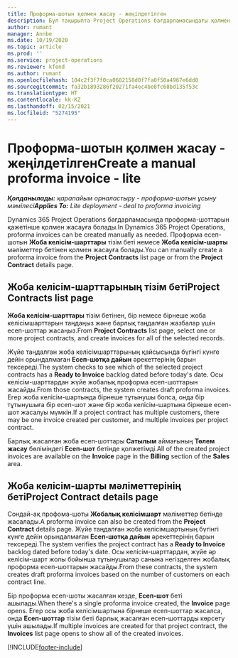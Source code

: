 ```yaml
---
title: Проформа-шотын қолмен жасау - жеңілдетілген
description: Бұл тақырыпта Project Operations бағдарламасындағы қолмен жазылатын проформа есеп-шотын жасау туралы ақпарат берілген.
author: rumant
manager: Annbe
ms.date: 10/19/2020
ms.topic: article
ms.prod: ''
ms.service: project-operations
ms.reviewer: kfend
ms.author: rumant
ms.openlocfilehash: 104c2f3f7f0ca0682158d0f7fa0f50a4967e6dd0
ms.sourcegitcommit: fa32b1893286f20271fa4ec4be8fc68bd135f53c
ms.translationtype: HT
ms.contentlocale: kk-KZ
ms.lasthandoff: 02/15/2021
ms.locfileid: "5274195"
---
```

# <a name="create-a-manual-proforma-invoice---lite"></a><span data-ttu-id="7655e-103">Проформа-шотын қолмен жасау - жеңілдетілген</span><span class="sxs-lookup"><span data-stu-id="7655e-103">Create a manual proforma invoice - lite</span></span>

<span data-ttu-id="7655e-104">_**Қолданылады:** қарапайым орналастыру - проформа-шотын ұсыну мәмілесі_</span><span class="sxs-lookup"><span data-stu-id="7655e-104">_**Applies To:** Lite deployment - deal to proforma invoicing_</span></span>

<span data-ttu-id="7655e-105">Dynamics 365 Project Operations бағдарламасында проформа-шоттарын қажетінше қолмен жасауға болады.</span><span class="sxs-lookup"><span data-stu-id="7655e-105">In Dynamics 365 Project Operations, proforma invoices can be created manually as needed.</span></span> <span data-ttu-id="7655e-106">Проформа есеп-шотын **Жоба келісім-шарттары** тізім беті немесе **Жоба келісім-шарты** мәліметтер бетінен қолмен жасауға болады.</span><span class="sxs-lookup"><span data-stu-id="7655e-106">You can manually create a proforma invoice from the **Project Contracts** list page or from the **Project Contract** details page.</span></span>

##  <a name="project-contracts-list-page"></a><span data-ttu-id="7655e-107">Жоба келісім-шарттарының тізім беті</span><span class="sxs-lookup"><span data-stu-id="7655e-107">Project Contracts list page</span></span>

<span data-ttu-id="7655e-108">**Жоба келісім-шарттары** тізім бетінен, бір немесе бірнеше жоба келісімшарттарын таңдаңыз және барлық таңдалған жазбалар үшін есеп-шоттар жасаңыз.</span><span class="sxs-lookup"><span data-stu-id="7655e-108">From **Project Contracts** list page, select one or more project contracts, and create invoices for all of the selected records.</span></span>

<span data-ttu-id="7655e-109">Жүйе таңдалған жоба келісімшарттарының қайсысында бүгінгі күнге дейін орындалмаған **Есеп-шотқа дайын** әрекеттерінің барын тексереді.</span><span class="sxs-lookup"><span data-stu-id="7655e-109">The system checks to see which of the selected project contracts has a **Ready to Invoice** backlog dated before today's date.</span></span> <span data-ttu-id="7655e-110">Осы келісім-шарттардан жүйе жобалық проформа есеп-шоттарын жасайды.</span><span class="sxs-lookup"><span data-stu-id="7655e-110">From those contracts, the system creates draft proforma invoices.</span></span> <span data-ttu-id="7655e-111">Егер жоба келісім-шартында бірнеше тұтынушы болса, онда бір тұтынушыға бір есеп-шот және бір жоба келісім-шартына бірнеше есеп-шот жасалуы мүмкін.</span><span class="sxs-lookup"><span data-stu-id="7655e-111">If a project contract has multiple customers, there may be one invoice created per customer, and multiple invoices per project contract.</span></span>

<span data-ttu-id="7655e-112">Барлық жасалған жоба есеп-шоттары **Сатылым** аймағының **Төлем жасау** бөліміндегі **Есеп-шот** бетінде қолжетімді.</span><span class="sxs-lookup"><span data-stu-id="7655e-112">All of the created project invoices are available on the **Invoice** page in the **Billing** section of the **Sales** area.</span></span>

## <a name="project-contract-details-page"></a><span data-ttu-id="7655e-113">Жоба келісім-шарты мәліметтерінің беті</span><span class="sxs-lookup"><span data-stu-id="7655e-113">Project Contract details page</span></span>

<span data-ttu-id="7655e-114">Сондай-ақ профома-шоты **Жобалық келісімшарт** мәліметтер бетінде жасалады.</span><span class="sxs-lookup"><span data-stu-id="7655e-114">A proforma invoice can also be created from the **Project Contract** details page.</span></span> <span data-ttu-id="7655e-115">Жүйе таңдалған жоба келісімшартының бүгінгі күнге дейін орындалмаған **Есеп-шотқа дайын** әрекеттерінің барын тексереді.</span><span class="sxs-lookup"><span data-stu-id="7655e-115">The system verifies the project contract has a **Ready to Invoice** backlog dated before today's date.</span></span> <span data-ttu-id="7655e-116">Осы келісім-шарттардан, жүйе әр келісім-шарт жолы бойынша тұтынушылар санына негізделген жобалық проформа есеп-шоттарын жасайды.</span><span class="sxs-lookup"><span data-stu-id="7655e-116">From these contracts, the system creates draft proforma invoices based on the number of customers on each contract line.</span></span>

<span data-ttu-id="7655e-117">Бір проформа есеп-шоты жасалған кезде, **Есеп-шот** беті ашылады.</span><span class="sxs-lookup"><span data-stu-id="7655e-117">When there's a single proforma invoice created, the **Invoice** page opens.</span></span> <span data-ttu-id="7655e-118">Егер осы жоба келісімшартына бірнеше есеп-шоттар жасалса, онда **Есеп-шоттар** тізім беті барлық жасалған есеп-шоттарды көрсету үшін ашылады.</span><span class="sxs-lookup"><span data-stu-id="7655e-118">If multiple invoices are created for that project contract, the **Invoices** list page opens to show all of the created invoices.</span></span>


[!INCLUDE[footer-include](../../includes/footer-banner.md)]